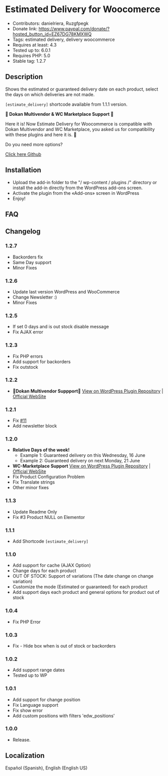 # Estimated Delivery for Woocomerce

* Contributors: danielriera, Ruzgfpegk
* Donate link: https://www.paypal.com/donate/?hosted_button_id=EZ67DG78KMXWQ
* Tags: estimated delivery, delivery woocommerce
* Requires at least: 4.3
* Tested up to: 6.0.1
* Requires PHP: 5.0
* Stable tag: 1.2.7

## Description

Shows the estimated or guaranteed delivery date on each product, select the days on which deliveries are not made.


``[estimate_delivery]`` shortcode available from 1.1.1 version.

**🎉 Dokan Multivendor & WC Marketplace Support 🎉**

Here it is! Now Estimate Delivery for Woocommerce is compatible with Dokan Multivendor and WC Marketplace, you asked us for compatibility with these plugins and here it is. 🤪

Do you need more options?

[Click here Github](https://github.com/DanielRiera/estimated-delivery-woocommerce/issues)

## Installation

* Upload the add-in folder to the "/ wp-content / plugins /" directory or install the add-in directly from the WordPress add-ons screen.
* Activate the plugin from the «Add-ons» screen in WordPress
* Enjoy!

## FAQ

## Changelog

### 1.2.7
* Backorders fix
* Same Day support
* Minor Fixes

### 1.2.6
* Update last version WordPress and WooCommerce
* Change Newsletter :)
* Minor Fixes

### 1.2.5
* If set 0 days and is out stock disable message
* Fix AJAX error

### 1.2.3
* Fix PHP errors
* Add support for backorders
* Fix outstock

### 1.2.2
* 🎉**Dokan Multivendor Suppport**🎉 [View on WordPress Plugin Repository](https://es.wordpress.org/plugins/dokan-lite/) | [Official WebSite](https://wedevs.com/dokan)

### 1.2.1
* Fix [#11](https://github.com/DanielRiera/estimated-delivery-woocommerce/issues/11)
* Add newsletter block

### 1.2.0
* **Relative Days of the week!** 
  * Example 1: Guaranteed delivery on this Wednesday, 16 June
  * Example 2: Guaranteed delivery on next Monday, 21 June
* **WC-Marketplace Support** [View on WordPress Plugin Repository](https://wordpress.org/plugins/dc-woocommerce-multi-vendor/) | [Official WebSite](https://wc-marketplace.com/)
* Fix Product Configuration Problem
* Fix Translate strings
* Other minor fixes

### 1.1.3
* Update Readme Only
* Fix #3 Product NULL on Elementor

### 1.1.1
* Add Shortcode ```[estimate_delivery]```

### 1.1.0
* Add support for cache (AJAX Option)
* Change days for each product
* OUT OF STOCK: Support of variations (The date change on change variation)
* Customize the mode (Estimated or guaranteed) for each product
* Add support days each product and general options for product out of stock

### 1.0.4
* Fix PHP Error

### 1.0.3
* Fix - Hide box when is out of stock or backorders

### 1.0.2
* Add support range dates
* Tested up to WP

### 1.0.1
* Add support for change position
* Fix Language support
* Fix show error
* Add custom positions with filters 'edw_positions'

### 1.0.0
* Release.

## Localization

Español (Spanish), English (English US)

